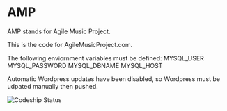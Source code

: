 # AMP

AMP stands for Agile Music Project.

This is the code for AgileMusicProject.com.

The following enviornment variables must be defined:
MYSQL_USER
MYSQL_PASSWORD
MYSQL_DBNAME
MYSQL_HOST

Automatic Wordpress updates have been disabled, so Wordpress must be udpated manually then pushed.

![Codeship Status](https://www.codeship.io/projects/8ec68400-c4df-0131-6d9b-120e87d70e60/status)
